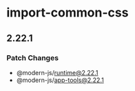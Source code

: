 # import-common-css

## 2.22.1

### Patch Changes

- @modern-js/runtime@2.22.1
- @modern-js/app-tools@2.22.1
